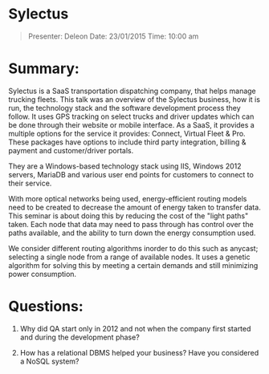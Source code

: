 Sylectus
=============================================

> Presenter: Deleon
> Date: 23/01/2015
> Time: 10:00 am

# Summary:

Sylectus is a SaaS transportation dispatching company, that helps manage trucking fleets. This talk was an overview of the Sylectus business, how it is run, the technology stack and the software development process they follow. It uses GPS tracking on select trucks and driver updates which can be done through their website or mobile interface. As a SaaS, it provides a multiple options for the service it provides: Connect, Virtual Fleet & Pro. These packages have options to include third party integration, billing & payment and customer/driver portals.

They are a Windows-based technology stack using IIS, Windows 2012 servers, MariaDB and various user end points for customers to connect to their service.

With more optical networks being used, energy-efficient routing models need to be created to decrease the amount of energy taken to transfer data. This seminar is about doing this by reducing the cost of the "light paths" taken. Each node that data may need to pass through has control over the paths available, and the ability to turn down the energy consumption used.

We consider different routing algorithms inorder to do this such as anycast; selecting a single node from a range of available nodes. It uses a genetic algorithm for solving this by meeting a certain demands and still minimizing power consumption.

# Questions:

 1. Why did QA start only in 2012 and not when the company first started and during the development phase?

 2. How has a relational DBMS helped your business? Have you considered a NoSQL system?
